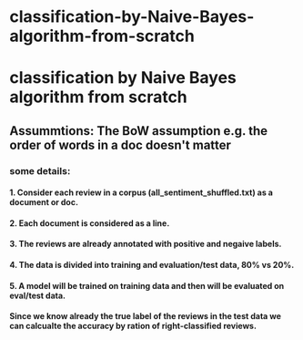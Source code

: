 # classification-by-Naive-Bayes-algorithm-from-scratch
# classification by Naive Bayes algorithm from scratch
## Assummtions: The BoW assumption e.g. the order of words in a doc doesn't matter
### some details: 
#### 1. Consider each review in a corpus (all_sentiment_shuffled.txt) as a document or doc.
#### 2. Each document is considered as a line.
#### 3. The reviews are already annotated with positive and negaive labels.
#### 4. The data is divided into training and evaluation/test data, 80% vs 20%.
#### 5. A model will be trained on training data and then will be evaluated on eval/test data.
#### Since we know already the true label of the reviews in the test data we can calcualte the accuracy by ration of right-classified reviews.
